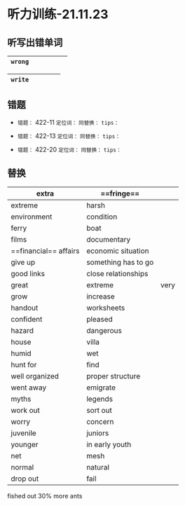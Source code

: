 # 听力训练-21.11.23

## 听写出错单词

| `wrong`    |        |                   |        |            |       |
| ---------- | ------ | ----------------- | ------ | ---------- | ----- |

| `write`   |            |                     |        |            |
| --------- | ---------- | ------------------- | ------ | ---------- |


## 错题

-   `错题：` 422-11
	`定位词：` 
	`同替换：`
	`tips：` 

-   `错题：` 422-13
	`定位词：` 
	`同替换：`
	`tips：` 
	
-   `错题：` 422-20
	`定位词：` 
	`同替换：`
	`tips：` 


## 替换

| extra                 | ==fringe==          |      |
| --------------------- | ------------------- | ---- |
| extreme               | harsh               |      |
| environment           | condition           |      |
| ferry                 | boat                |      |
| films                 | documentary         |      |
| ==financial== affairs | economic situation  |      |
| give up               | something has to go |      |
| good links            | close relationships |      |
| great                 | extreme             | very |
| grow                  | increase            |      |
| handout               | worksheets          |      |
| confident             | pleased             |      |
| hazard                | dangerous           |      |
| house                 | villa               |      |
| humid                 | wet                 |      |
| hunt for              | find                |      |
| well organized        | proper structure    |      |
| went away             | emigrate            |      |
| myths                 | legends             |      |
| work out              | sort out            |      |
| worry                 | concern             |      |
| juvenile              | juniors             |      |
| younger               | in early youth      |      |
| net                   | mesh                |      |
| normal                | natural             |      |
| drop out              | fail                |      |

fished out 30% more ants